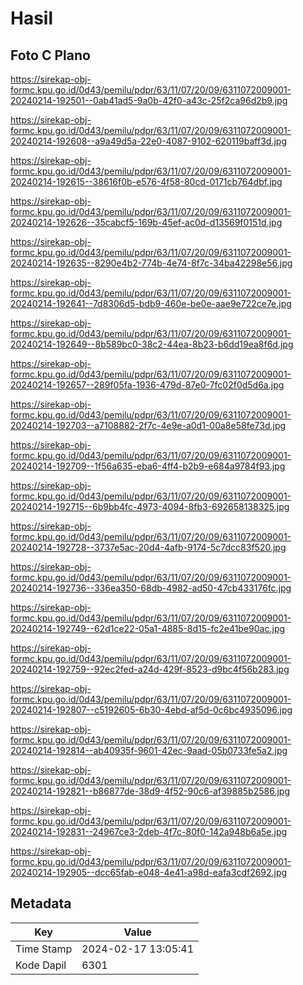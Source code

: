# Hasil

## Foto C Plano

https://sirekap-obj-formc.kpu.go.id/0d43/pemilu/pdpr/63/11/07/20/09/6311072009001-20240214-192501--0ab41ad5-9a0b-42f0-a43c-25f2ca96d2b9.jpg

https://sirekap-obj-formc.kpu.go.id/0d43/pemilu/pdpr/63/11/07/20/09/6311072009001-20240214-192608--a9a49d5a-22e0-4087-9102-620119baff3d.jpg

https://sirekap-obj-formc.kpu.go.id/0d43/pemilu/pdpr/63/11/07/20/09/6311072009001-20240214-192615--38616f0b-e576-4f58-80cd-0171cb764dbf.jpg

https://sirekap-obj-formc.kpu.go.id/0d43/pemilu/pdpr/63/11/07/20/09/6311072009001-20240214-192626--35cabcf5-169b-45ef-ac0d-d13569f0151d.jpg

https://sirekap-obj-formc.kpu.go.id/0d43/pemilu/pdpr/63/11/07/20/09/6311072009001-20240214-192635--8290e4b2-774b-4e74-8f7c-34ba42298e56.jpg

https://sirekap-obj-formc.kpu.go.id/0d43/pemilu/pdpr/63/11/07/20/09/6311072009001-20240214-192641--7d8306d5-bdb9-460e-be0e-aae9e722ce7e.jpg

https://sirekap-obj-formc.kpu.go.id/0d43/pemilu/pdpr/63/11/07/20/09/6311072009001-20240214-192649--8b589bc0-38c2-44ea-8b23-b6dd19ea8f6d.jpg

https://sirekap-obj-formc.kpu.go.id/0d43/pemilu/pdpr/63/11/07/20/09/6311072009001-20240214-192657--289f05fa-1936-479d-87e0-7fc02f0d5d6a.jpg

https://sirekap-obj-formc.kpu.go.id/0d43/pemilu/pdpr/63/11/07/20/09/6311072009001-20240214-192703--a7108882-2f7c-4e9e-a0d1-00a8e58fe73d.jpg

https://sirekap-obj-formc.kpu.go.id/0d43/pemilu/pdpr/63/11/07/20/09/6311072009001-20240214-192709--1f56a635-eba6-4ff4-b2b9-e684a9784f93.jpg

https://sirekap-obj-formc.kpu.go.id/0d43/pemilu/pdpr/63/11/07/20/09/6311072009001-20240214-192715--6b9bb4fc-4973-4094-8fb3-692658138325.jpg

https://sirekap-obj-formc.kpu.go.id/0d43/pemilu/pdpr/63/11/07/20/09/6311072009001-20240214-192728--3737e5ac-20d4-4afb-9174-5c7dcc83f520.jpg

https://sirekap-obj-formc.kpu.go.id/0d43/pemilu/pdpr/63/11/07/20/09/6311072009001-20240214-192736--336ea350-68db-4982-ad50-47cb433176fc.jpg

https://sirekap-obj-formc.kpu.go.id/0d43/pemilu/pdpr/63/11/07/20/09/6311072009001-20240214-192749--62d1ce22-05a1-4885-8d15-fc2e41be90ac.jpg

https://sirekap-obj-formc.kpu.go.id/0d43/pemilu/pdpr/63/11/07/20/09/6311072009001-20240214-192759--92ec2fed-a24d-429f-8523-d9bc4f56b283.jpg

https://sirekap-obj-formc.kpu.go.id/0d43/pemilu/pdpr/63/11/07/20/09/6311072009001-20240214-192807--c5192605-6b30-4ebd-af5d-0c6bc4935096.jpg

https://sirekap-obj-formc.kpu.go.id/0d43/pemilu/pdpr/63/11/07/20/09/6311072009001-20240214-192814--ab40935f-9601-42ec-9aad-05b0733fe5a2.jpg

https://sirekap-obj-formc.kpu.go.id/0d43/pemilu/pdpr/63/11/07/20/09/6311072009001-20240214-192821--b86877de-38d9-4f52-90c6-af39885b2586.jpg

https://sirekap-obj-formc.kpu.go.id/0d43/pemilu/pdpr/63/11/07/20/09/6311072009001-20240214-192831--24967ce3-2deb-4f7c-80f0-142a948b6a5e.jpg

https://sirekap-obj-formc.kpu.go.id/0d43/pemilu/pdpr/63/11/07/20/09/6311072009001-20240214-192905--dcc65fab-e048-4e41-a98d-eafa3cdf2692.jpg


## Metadata

| Key        | Value               |
| ---------- | ------------------- |
| Time Stamp | 2024-02-17 13:05:41 |
| Kode Dapil | 6301                |



